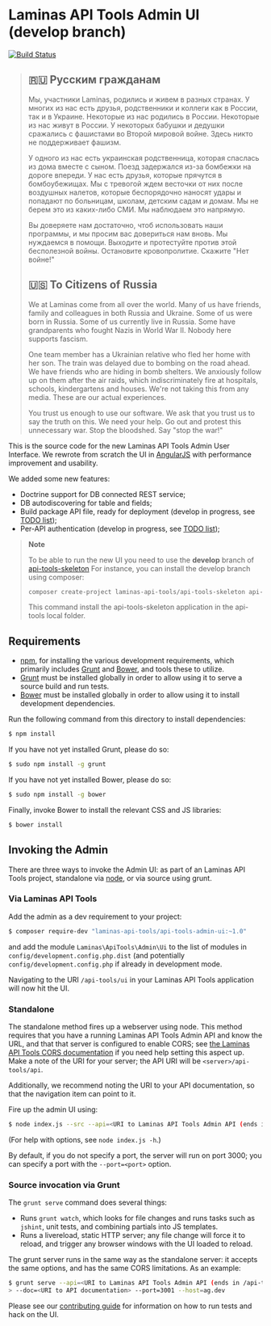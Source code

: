 Laminas API Tools Admin UI (develop branch)
===================================

[![Build Status](https://github.com/laminas-api-tools/api-tools-admin-ui/actions/workflows/continuous-integration.yml/badge.svg)](https://github.com/laminas-api-tools/api-tools-admin-ui/actions/workflows/continuous-integration.yml)

> ## 🇷🇺 Русским гражданам
>
> Мы, участники Laminas, родились и живем в разных странах. У многих из нас есть друзья, родственники и коллеги как в России, так и в Украине. Некоторые из нас родились в России. Некоторые из нас живут в России. У некоторых бабушки и дедушки сражались с фашистами во Второй мировой войне. Здесь никто не поддерживает фашизм.
>
> У одного из нас есть украинская родственница, которая спаслась из дома вместе с сыном. Поезд задержался из-за бомбежки на дороге впереди. У нас есть друзья, которые прячутся в бомбоубежищах. Мы с тревогой ждем весточки от них после воздушных налетов, которые беспорядочно наносят удары и попадают по больницам, школам, детским садам и домам. Мы не берем это из каких-либо СМИ. Мы наблюдаем это напрямую.
>
> Вы доверяете нам достаточно, чтоб использовать наши программы, и мы просим вас довериться нам вновь. Мы нуждаемся в помощи. Выходите и протестуйте против этой бесполезной войны. Остановите кровопролитие. Скажите "Нет войне!"
>
> ## 🇺🇸 To Citizens of Russia
>
> We at Laminas come from all over the world. Many of us have friends, family and colleagues in both Russia and Ukraine. Some of us were born in Russia. Some of us currently live in Russia. Some have grandparents who fought Nazis in World War II. Nobody here supports fascism.
>
> One team member has a Ukrainian relative who fled her home with her son. The train was delayed due to bombing on the road ahead. We have friends who are hiding in bomb shelters. We anxiously follow up on them after the air raids, which indiscriminately fire at hospitals, schools, kindergartens and houses. We're not taking this from any media. These are our actual experiences.
>
> You trust us enough to use our software. We ask that you trust us to say the truth on this. We need your help. Go out and protest this unnecessary war. Stop the bloodshed. Say "stop the war!"

This is the source code for the new Laminas API Tools Admin User Interface.
We rewrote from scratch the UI in [AngularJS](https://angularjs.org/) with performance improvement and usability.

We added some new features:

- Doctrine support for DB connected REST service;
- DB autodiscovering for table and fields;
- Build package API file, ready for deployment (develop in progress, see [TODO list](TODO.md));
- Per-API authentication (develop in progress, see [TODO list](TODO.md));

> **Note**
>
> To be able to run the new UI you need to use the **develop** branch of [api-tools-skeleton](https://github.com/laminas-api-tools/api-tools-skeleton)
> For instance, you can install the develop branch using composer:
>
> ```sh
> composer create-project laminas-api-tools/api-tools-skeleton api-tools dev-develop
> ```
>
> This command install the api-tools-skeleton application in the api-tools local folder. 


Requirements
------------

- [npm](https://npmjs.org/), for installing the various development
  requirements, which primarily includes [Grunt](http://gruntjs.com) and
  [Bower](http://bower.io/), and tools these to utilize.
- [Grunt](http://gruntjs.com/) must be installed globally in order to allow using
  it to serve a source build and run tests.
- [Bower](http://bower.io/) must be installed globally in order to allow using
  it to install development dependencies.

Run the following command from this directory to install dependencies:

```bash
$ npm install
```

If you have not yet installed Grunt, please do so:

```bash
$ sudo npm install -g grunt
```

If you have not yet installed Bower, please do so:

```bash
$ sudo npm install -g bower
```

Finally, invoke Bower to install the relevant CSS and JS libraries:

```bash
$ bower install
```

Invoking the Admin
------------------

There are three ways to invoke the Admin UI: as part of an Laminas API Tools project,
standalone via [node](https://nodejs.org), or via source using grunt.

### Via Laminas API Tools

Add the admin as a dev requirement to your project:

```bash
$ composer require-dev "laminas-api-tools/api-tools-admin-ui:~1.0"
```

and add the module `Laminas\ApiTools\Admin\Ui` to the list of modules in
`config/development.config.php.dist` (and potentially
`config/development.config.php` if already in development mode.

Navigating to the URI `/api-tools/ui` in your Laminas API Tools application will now hit the UI.

### Standalone

The standalone method fires up a webserver using node. This method requires that
you have a running Laminas API Tools Admin API and know the URL, and that that server is
configured to enable CORS; see [the Laminas API Tools CORS
documentation](https://api-tools.getlaminas.org/documentation/recipes/allowing-request-from-other-domains)
if you need help setting this aspect up. Make a note of the URI for your server;
the API URI will be `<server>/api-tools/api`.

Additionally, we recommend noting the URI to your API documentation, so that the
navigation item can point to it.

Fire up the admin UI using:

```bash
$ node index.js --src --api=<URI to Laminas API Tools Admin API (ends in /api-tools/api)>
```

(For help with options, see `node index.js -h`.)

By default, if you do not specify a port, the server will run on port 3000; you
can specify a port with the `--port=<port>` option.

### Source invocation via Grunt

The `grunt serve` command does several things:

- Runs `grunt watch`, which looks for file changes and runs tasks such as
  `jshint`, unit tests, and combining partials into JS templates.
- Runs a livereload, static HTTP server; any file change will force it to
  reload, and trigger any browser windows with the UI loaded to reload.

The grunt server runs in the same way as the standalone server: it accepts the
same options, and has the same CORS limitations. As an example:

```bash
$ grunt serve --api=<URI to Laminas API Tools Admin API (ends in /api-tools/api)> \
> --doc=<URI to API documentation> --port=3001 --host=ag.dev
```

Please see our [contributing guide](CONTRIBUTING.md) for information on how to
run tests and hack on the UI.
